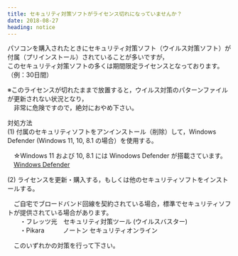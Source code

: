 ```yaml
---
title: セキュリティ対策ソフトがライセンス切れになっていませんか？
date: 2018-08-27
heading: notice
---
```


パソコンを購入されたときにセキュリティ対策ソフト（ウイルス対策ソフト）が付属（プリインストール）されていることが多いですが，  
このセキュリティ対策ソフトの多くは期間限定ライセンスとなっております。（例：30日間）  

※このライセンスが切れたままで放置すると，ウイルス対策のパターンファイルが更新されない状況となり，  
　非常に危険ですので，絶対におやめ下さい。

対処方法  
(1) 付属のセキュリティソフトをアンインストール（削除）して，Windows Defender (Windows 11, 10, 8.1 の場合）を使用する。  

　☆Windows 11 および 10, 8.1 には Winodows Defender が搭載さています。  
　[Windows Defender](https://www.microsoft.com/ja-jp/safety/tools/defender.aspx)  

(2) ライセンスを更新・購入する，もしくは他のセキュリティソフトをインストールする。  

　ご自宅でブロードバンド回線を契約されている場合，標準でセキュリティソフトが提供されている場合があります。  
　　・フレッツ光　セキュリティ対策ツール (ウイルスバスター)  
　　・Pikara　　　ノートン セキュリティオンライン  

　このいずれかの対策を行って下さい。  